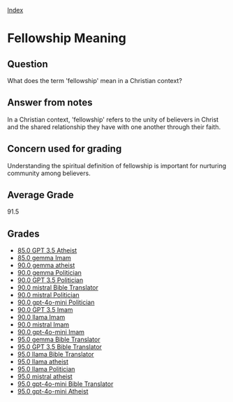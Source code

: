 
[Index](../../index.md)
# Fellowship Meaning
## Question
What does the term 'fellowship' mean in a Christian context?

## Answer from notes
In a Christian context, 'fellowship' refers to the unity of believers in Christ and the shared relationship they have with one another through their faith.

## Concern used for grading
Understanding the spiritual definition of fellowship is important for nurturing community among believers.

## Average Grade
91.5

## Grades
 * [85.0 GPT 3.5 Atheist](../answers/GPT_3.5_Atheist/Fellowship_Meaning.md)
 * [85.0 gemma Imam](../answers/gemma_Imam/Fellowship_Meaning.md)
 * [90.0 gemma atheist](../answers/gemma_atheist/Fellowship_Meaning.md)
 * [90.0 gemma Politician](../answers/gemma_Politician/Fellowship_Meaning.md)
 * [90.0 GPT 3.5 Politician](../answers/GPT_3.5_Politician/Fellowship_Meaning.md)
 * [90.0 mistral Bible Translator](../answers/mistral_Bible_Translator/Fellowship_Meaning.md)
 * [90.0 mistral Politician](../answers/mistral_Politician/Fellowship_Meaning.md)
 * [90.0 gpt-4o-mini Politician](../answers/gpt-4o-mini_Politician/Fellowship_Meaning.md)
 * [90.0 GPT 3.5 Imam](../answers/GPT_3.5_Imam/Fellowship_Meaning.md)
 * [90.0 llama Imam](../answers/llama_Imam/Fellowship_Meaning.md)
 * [90.0 mistral Imam](../answers/mistral_Imam/Fellowship_Meaning.md)
 * [90.0 gpt-4o-mini Imam](../answers/gpt-4o-mini_Imam/Fellowship_Meaning.md)
 * [95.0 gemma Bible Translator](../answers/gemma_Bible_Translator/Fellowship_Meaning.md)
 * [95.0 GPT 3.5 Bible Translator](../answers/GPT_3.5_Bible_Translator/Fellowship_Meaning.md)
 * [95.0 llama Bible Translator](../answers/llama_Bible_Translator/Fellowship_Meaning.md)
 * [95.0 llama atheist](../answers/llama_atheist/Fellowship_Meaning.md)
 * [95.0 llama Politician](../answers/llama_Politician/Fellowship_Meaning.md)
 * [95.0 mistral atheist](../answers/mistral_atheist/Fellowship_Meaning.md)
 * [95.0 gpt-4o-mini Bible Translator](../answers/gpt-4o-mini_Bible_Translator/Fellowship_Meaning.md)
 * [95.0 gpt-4o-mini Atheist](../answers/gpt-4o-mini_Atheist/Fellowship_Meaning.md)
